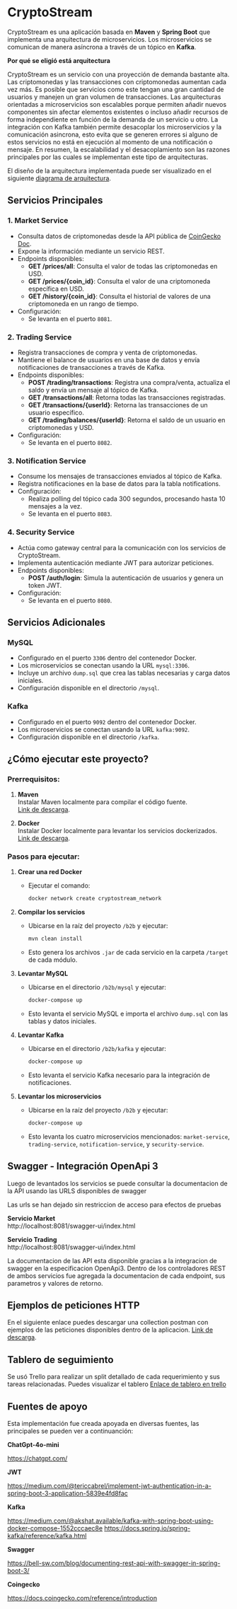 # CryptoStream

CryptoStream es una aplicación basada en **Maven** y **Spring Boot** que implementa una arquitectura de microservicios. Los microservicios se comunican de manera asíncrona a través de un tópico en **Kafka**.

**Por qué se eligió está arquitectura**

CryptoStream es un servicio con una proyección de demanda bastante alta. Las criptomonedas y las transacciones con criptomonedas aumentan cada vez más.
Es posible que servicios como este tengan una gran cantidad de usuarios y manejen un gran volumen de transacciones.
Las arquitecturas orientadas a microservicios son escalables porque permiten añadir nuevos componentes sin afectar elementos existentes o incluso añadir recursos
de forma independiente en función de la demanda de un servicio u otro.
La integración con Kafka también permite desacoplar los microservicios y la comunicación asincrona, esto evita que se generen errores
si alguno de estos servicios no está en ejecución al momento de una notificación o mensaje.
En resumen, la escalabilidad y el desacoplamiento son las razones principales por las cuales se implementan este tipo de arquitecturas.

El diseño de la arquitectura implementada puede ser visualizado en el siguiente [diagrama de arquitectura](https://drive.google.com/file/d/1MTTjfHWwwmxNJu0xIHvpisUb4mGwI0NG/view?usp=sharing).


## Servicios Principales

### **1. Market Service**
- Consulta datos de criptomonedas desde la API pública de [CoinGecko Doc](https://docs.coingecko.com/reference/introduction).
- Expone la información mediante un servicio REST.
- Endpoints disponibles:
   - **GET /prices/all**: Consulta el valor de todas las criptomonedas en USD.
   - **GET /prices/{coin_id}**: Consulta el valor de una criptomoneda específica en USD.
   - **GET /history/{coin_id}**: Consulta el historial de valores de una criptomoneda en un rango de tiempo.
- Configuración:
   - Se levanta en el puerto `8081`.

### **2. Trading Service**
- Registra transacciones de compra y venta de criptomonedas.
- Mantiene el balance de usuarios en una base de datos y envía notificaciones de transacciones a través de Kafka.
- Endpoints disponibles:
   - **POST /trading/transactions**: Registra una compra/venta, actualiza el saldo y envía un mensaje al tópico de Kafka.
   - **GET /transactions/all**: Retorna todas las transacciones registradas.
   - **GET /transactions/{userId}**: Retorna las transacciones de un usuario específico.
   - **GET /trading/balances/{userId}**: Retorna el saldo de un usuario en criptomonedas y USD.
- Configuración:
   - Se levanta en el puerto `8082`.

### **3. Notification Service**
- Consume los mensajes de transacciones enviados al tópico de Kafka.
- Registra notificaciones en la base de datos para la tabla notifications.
- Configuración:
   - Realiza polling del tópico cada 300 segundos, procesando hasta 10 mensajes a la vez.
   - Se levanta en el puerto `8083`.

### **4. Security Service**
- Actúa como gateway central para la comunicación con los servicios de CryptoStream.
- Implementa autenticación mediante JWT para autorizar peticiones.
- Endpoints disponibles:
   - **POST /auth/login**: Simula la autenticación de usuarios y genera un token JWT.
- Configuración:
   - Se levanta en el puerto `8080`.

## Servicios Adicionales

### **MySQL**
- Configurado en el puerto `3306` dentro del contenedor Docker.
- Los microservicios se conectan usando la URL `mysql:3306`.
- Incluye un archivo `dump.sql` que crea las tablas necesarias y carga datos iniciales.
- Configuración disponible en el directorio `/mysql`.

### **Kafka**
- Configurado en el puerto `9092` dentro del contenedor Docker.
- Los microservicios se conectan usando la URL `kafka:9092`.
- Configuración disponible en el directorio `/kafka`.

## ¿Cómo ejecutar este proyecto?

### Prerrequisitos:
1. **Maven**  
   Instalar Maven localmente para compilar el código fuente.  
   [Link de descarga](https://maven.apache.org/download.cgi).


2. **Docker**  
   Instalar Docker localmente para levantar los servicios dockerizados.  
   [Link de descarga](https://docs.docker.com/engine/install/).

### Pasos para ejecutar:

1. **Crear una red Docker**
   - Ejecutar el comando:
     ```bash
     docker network create cryptostream_network
     ```

2. **Compilar los servicios**
   - Ubicarse en la raíz del proyecto `/b2b` y ejecutar:
     ```bash
     mvn clean install
     ```
   - Esto genera los archivos `.jar` de cada servicio en la carpeta `/target` de cada módulo.


3. **Levantar MySQL**
   - Ubicarse en el directorio `/b2b/mysql` y ejecutar:
     ```bash
     docker-compose up
     ```
   - Esto levanta el servicio MySQL e importa el archivo `dump.sql` con las tablas y datos iniciales.


4. **Levantar Kafka**
   - Ubicarse en el directorio `/b2b/kafka` y ejecutar:
     ```bash
     docker-compose up
     ```
   - Esto levanta el servicio Kafka necesario para la integración de notificaciones.

5. **Levantar los microservicios**
   - Ubicarse en la raíz del proyecto `/b2b` y ejecutar:
     ```bash
     docker-compose up
     ```
   - Esto levanta los cuatro microservicios mencionados: `market-service`, `trading-service`, `notification-service`, y `security-service`.


## Swagger - Integración OpenApi 3

Luego de levantados los servicios se puede consultar la documentacion de la API usando las URLS disponibles de swagger

Las urls se han dejado sin restriccion de acceso para efectos de pruebas

**Servicio Market**  
http://localhost:8081/swagger-ui/index.html

**Servicio Trading**  
http://localhost:8081/swagger-ui/index.html

La documentacion de las API esta disponible gracias a la integracion de swagger en la especificacion OpenApi3.
Dentro de los controladores REST de ambos servicios fue agregada la documentacion de cada endpoint, sus parametros y valores de retorno.

## Ejemplos de peticiones HTTP 

En el siguiente enlace puedes descargar una collection postman con ejemplos de las peticiones disponibles dentro de la aplicacion.
[Link de descarga](https://drive.google.com/drive/folders/1TTK8sTXZv19q6Fp-x6rAxsqGsIRUPL3h?usp=drive_link).

## Tablero de seguimiento 
Se usó Trello para realizar un split detallado de cada requerimiento y sus tareas relacionadas.
Puedes visualizar el tablero [Enlace de tablero en trello](https://trello.com/b/mFaKjQRm/cryptostream)


## Fuentes de apoyo

Esta implementación fue creada apoyada en diversas fuentes, las principales se pueden ver a continuanción:

**ChatGpt-4o-mini**

https://chatgpt.com/

**JWT**

https://medium.com/@tericcabrel/implement-jwt-authentication-in-a-spring-boot-3-application-5839e4fd8fac

**Kafka**

https://medium.com/@akshat.available/kafka-with-spring-boot-using-docker-compose-1552cccaec8e
https://docs.spring.io/spring-kafka/reference/kafka.html

**Swagger**

https://bell-sw.com/blog/documenting-rest-api-with-swagger-in-spring-boot-3/

**Coingecko**

https://docs.coingecko.com/reference/introduction
